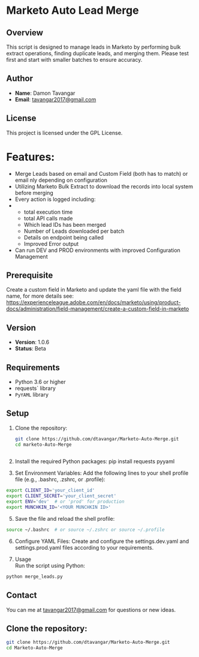 # Marketo Auto Lead Merge

## Overview

This script is designed to manage leads in Marketo by performing bulk extract operations, finding duplicate leads, and merging them. Please test first and start with smaller batches to ensure accuracy.


## Author

- **Name**: Damon Tavangar
- **Email**: tavangar2017@gmail.com

## License

This project is licensed under the GPL License.

# Features:
- Merge Leads based on email and Custom Field (both has to match) or email nly depending on configuration
- Utilizing Marketo Bulk Extract to download the records into local system before merging
- Every action is logged including:
- - total execution time
  - total API calls made
  - Which lead IDs has been merged
  - Number of Leads downloaded per batch
  - Details on endpoint being called
  - Improved Error output
- Can run DEV and PROD environments with improved Configuration Management
   

## Prerequisite
Create a custom field in Marketo and update the yaml file with the field name, for more details see: https://experienceleague.adobe.com/en/docs/marketo/using/product-docs/administration/field-management/create-a-custom-field-in-marketo

## Version

- **Version**: 1.0.6
- **Status**: Beta

## Requirements

- Python 3.6 or higher
- requests` library
- `PyYAML` library

## Setup

1. Clone the repository:
   ```bash
   git clone https://github.com/dtavangar/Marketo-Auto-Merge.git
   cd marketo-Auto-Merge
  
2. Install the required Python packages:
    pip install requests pyyaml

3. Set Environment Variables:
Add the following lines to your shell profile file (e.g., .bashrc, .zshrc, or .profile):
```bash
export CLIENT_ID='your_client_id'
export CLIENT_SECRET='your_client_secret'
export ENV='dev'  # or 'prod' for production
export MUNCHKIN_ID='<YOUR MUNCHKIN ID>' 
```
5. Save the file and reload the shell profile:
```bash
source ~/.bashrc  # or source ~/.zshrc or source ~/.profile
```
6. Configure YAML Files:
Create and configure the settings.dev.yaml and settings.prod.yaml files according to your requirements.

7. Usage  
Run the script using Python:
```bash
python merge_leads.py
```
## Contact 
You can me at tavangar2017@gmail.com for questions or new ideas. 



## Clone the repository:
   ```bash
   git clone https://github.com/dtavangar/Marketo-Auto-Merge.git
   cd Marketo-Auto-Merge
